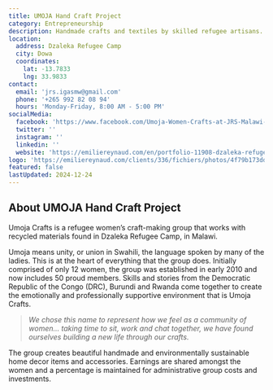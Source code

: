 ```yaml
---
title: UMOJA Hand Craft Project
category: Entrepreneurship
description: Handmade crafts and textiles by skilled refugee artisans.
location:
  address: Dzaleka Refugee Camp
  city: Dowa
  coordinates:
    lat: -13.7833
    lng: 33.9833
contact:
  email: 'jrs.igasmw@gmail.com'
  phone: '+265 992 82 08 94'
  hours: 'Monday-Friday, 8:00 AM - 5:00 PM'
socialMedia:
  facebook: 'https://www.facebook.com/Umoja-Women-Crafts-at-JRS-Malawi-677073515744731/'
  twitter: ''
  instagram: ''
  linkedin: ''
  website: 'https://emiliereynaud.com/en/portfolio-11908-dzaleka-refugee-campumoja-hand-craft-project-malawi'
logo: 'https://emiliereynaud.com/clients/336/fichiers/photos/4f79b173ddcfb.jpg'
featured: false
lastUpdated: 2024-12-24
---
```


## About UMOJA Hand Craft Project

Umoja Crafts is a refugee women’s craft-making group that works with recycled materials found in Dzaleka Refugee Camp, in Malawi.

Umoja means unity, or union in Swahili, the language spoken by many of the ladies. This is at the heart of everything that the group does. Initially comprised of only 12 women, the group was established in early 2010 and now includes 50 proud members. Skills and stories from the Democratic Republic of the Congo (DRC), Burundi and Rwanda come together to create the emotionally and professionally supportive environment that is Umoja Crafts.

>_We chose this name to represent how we feel as a community of women… taking time to sit, work and chat together, we have found ourselves building a new life through our crafts._

The group creates beautiful handmade and environmentally sustainable home decor items and accessories. Earnings are shared amongst the women and a percentage is maintained for administrative group costs and investments.
